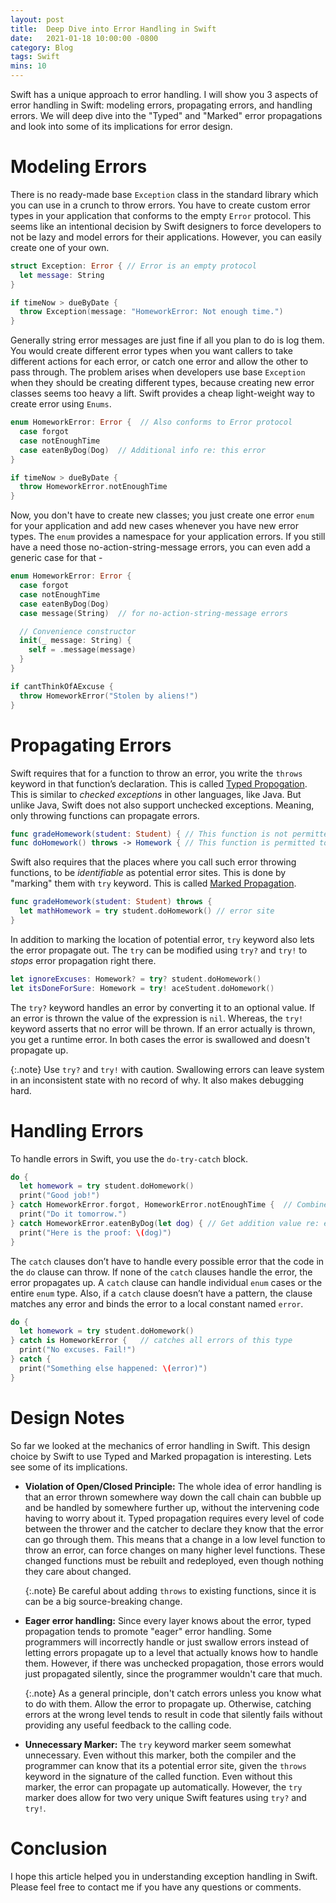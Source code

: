 ```yaml
---
layout: post
title:  Deep Dive into Error Handling in Swift
date:   2021-01-18 10:00:00 -0800
category: Blog
tags: Swift
mins: 10
---
```


Swift has a unique approach to error handling. I will show you 3 aspects of error handling in Swift: modeling errors, propagating errors, and handling errors. We will deep dive into the "Typed" and "Marked" error propagations and look into some of its implications for error design.  

# Modeling Errors

There is no ready-made base `Exception` class in the standard library which you can use in a crunch to throw errors. You have to create custom error types in your application that conforms to the empty `Error` protocol. This seems like an intentional decision by Swift designers to force developers to not be lazy and model errors for their applications. However, you can easily create one of your own. 

```swift
struct Exception: Error { // Error is an empty protocol
  let message: String
}

if timeNow > dueByDate {
  throw Exception(message: "HomeworkError: Not enough time.")
}
```

Generally string error messages are just fine if all you plan to do is log them. You would create different error types when you want callers to take different actions for each error, or catch one error and allow the other to pass through. The problem arises when developers use base `Exception` when they should be creating different types, because creating new error classes seems too heavy a lift. Swift provides a cheap light-weight way to create error using `Enums`. 

```swift
enum HomeworkError: Error {  // Also conforms to Error protocol
  case forgot 
  case notEnoughTime
  case eatenByDog(Dog)  // Additional info re: this error
}

if timeNow > dueByDate {
  throw HomeworkError.notEnoughTime
}
```

Now, you don't have to create new classes; you just create one error `enum` for your application and add new cases whenever you have new error types. The `enum` provides a namespace for your application errors. If you still have a need those no-action-string-message errors, you can even add a generic case for that -

```swift
enum HomeworkError: Error {
  case forgot 
  case notEnoughTime
  case eatenByDog(Dog)
  case message(String)  // for no-action-string-message errors

  // Convenience constructor
  init(_ message: String) {
    self = .message(message)
  }
}

if cantThinkOfAExcuse {
  throw HomeworkError("Stolen by aliens!")
}
```


# Propagating Errors

Swift requires that for a function to throw an error, you write the `throws` keyword in that function’s declaration. This is called [Typed Propogation][1]. This is similar to _checked exceptions_ in other languages, like Java. But unlike Java, Swift does not also support unchecked exceptions. Meaning, only throwing functions can propagate errors. 

```swift
func gradeHomework(student: Student) { // This function is not permitted to throw. 
func doHomework() throws -> Homework { // This function is permitted to throw.
```

Swift also requires that the places where you call such error throwing functions, to be _identifiable_ as potential error sites. This is done by "marking" them with `try` keyword. This is called [Marked Propagation][2]. 

```swift
func gradeHomework(student: Student) throws {
  let mathHomework = try student.doHomework() // error site
}
```

In addition to marking the location of potential error, `try` keyword also lets the error propagate out. The `try` can be modified using `try?` and `try!` to _stops_ error propagation right there. 

```swift
let ignoreExcuses: Homework? = try? student.doHomework()  
let itsDoneForSure: Homework = try! aceStudent.doHomework() 
```

The `try?` keyword handles an error by converting it to an optional value. If an error is thrown the value of the expression is `nil`. Whereas, the `try!` keyword asserts that no error will be thrown. If an error actually is thrown, you get a runtime error. In both cases the error is swallowed and doesn't propagate up. 

{:.note} 
Use `try?` and `try!` with caution. Swallowing errors can leave system in an inconsistent state with no record of why. It also makes debugging hard.


# Handling Errors

To handle errors in Swift, you use the `do-try-catch` block. 

```swift
do {
  let homework = try student.doHomework()
  print("Good job!")
} catch HomeworkError.forgot, HomeworkError.notEnoughTime {  // Combine 2 cases
  print("Do it tomorrow.")
} catch HomeworkError.eatenByDog(let dog) { // Get addition value re: error
  print("Here is the proof: \(dog)")
}
```

The `catch` clauses don’t have to handle every possible error that the code in the `do` clause can throw. If none of the `catch` clauses handle the error, the error propagates up. A `catch` clause can handle individual `enum` cases or the entire `enum` type. Also, if a `catch` clause doesn’t have a pattern, the clause matches any error and binds the error to a local constant named `error`. 

```swift
do {
  let homework = try student.doHomework()
} catch is HomeworkError {   // catches all errors of this type
  print("No excuses. Fail!")
} catch {
  print("Something else happened: \(error)") 
}
```

# Design Notes

So far we looked at the mechanics of error handling in Swift. This design choice by Swift to use Typed and Marked propagation is interesting. Lets see some of its implications.  


* __Violation of Open/Closed Principle:__ The whole idea of error handling is that an error thrown somewhere way down the call chain can bubble up and be handled by somewhere further up, without the intervening code having to worry about it. Typed propagation requires every level of code between the thrower and the catcher to declare they know that the error can go through them. This means that a change in a low level function to throw an error, can force changes on many higher level functions. These changed functions must be rebuilt and redeployed, even though nothing they care about changed.  

  {:.note}
Be careful about adding `throws` to existing functions, since it is can be a big source-breaking change.

* __Eager error handling:__ Since every layer knows about the error, typed propagation tends to promote "eager" error handling. Some programmers will incorrectly handle or just swallow errors instead of letting errors propagate up to a level that actually knows how to handle them. However, if there was unchecked propagation, those errors would just propagated silently, since the programmer wouldn't care that much.

  {:.note}
As a general principle, don't catch errors unless you know what to do with them. Allow the error to propagate up. Otherwise, catching errors at the wrong level tends to result in code that silently fails without providing any useful feedback to the calling code. 

* __Unnecessary Marker:__ The `try` keyword marker seem somewhat unnecessary. Even without this marker, both the compiler and the programmer can know that its a potential error site, given the `throws` keyword in the signature of the called function. Even without this marker, the error can propagate up automatically. However, the `try` marker does allow for two very unique Swift features using `try?` and `try!`.

# Conclusion

I hope this article helped you in understanding exception handling in Swift. Please feel free to contact me if you have any questions or comments. 




[1]: https://github.com/apple/swift/blob/main/docs/ErrorHandlingRationale.rst#id3
[2]: https://github.com/apple/swift/blob/main/docs/ErrorHandlingRationale.rst#id4


